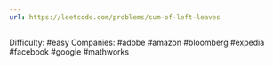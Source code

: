 ```yaml
---
url: https://leetcode.com/problems/sum-of-left-leaves
---
```


Difficulty: #easy
Companies: #adobe #amazon #bloomberg #expedia #facebook #google #mathworks